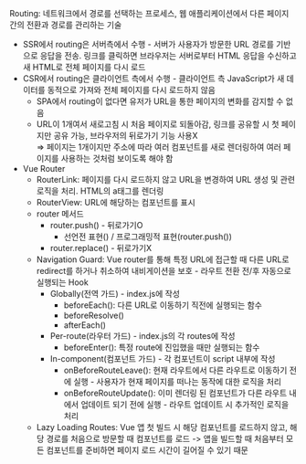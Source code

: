 Routing: 네트워크에서 경로를 선택하는 프로세스, 웹 애플리케이션에서 다른 페이지 간의 전환과 경로를 관리하는 기술
  - SSR에서 routing은 서버측에서 수행 - 서버가 사용자가 방문한 URL 경로를 기반으로 응답을 전송. 링크를 클릭하면 브라우저는 서버로부터 HTML 응답을 수신하고 새 HTML로 전체 페이지를 다시 로드
  - CSR에서 routing은 클라이언트 측에서 수행 - 클라이언트 측 JavaScript가 새 데이터를 동적으로 가져와 전체 페이지를 다시 로드하지 않음
    - SPA에서 routing이 없다면 유저가 URL을 통한 페이지의 변화를 감지할 수 없음
    - URL이 1개여서 새로고침 시 처음 페이지로 되돌아감, 링크를 공유할 시 첫 페이지만 공유 가능, 브라우저의 뒤로가기 기능 사용X  
    => 페이지는 1개이지만 주소에 따라 여러 컴포넌트를 새로 렌더링하여 여러 페이지를 사용하는 것처럼 보이도록 해야 함
  - Vue Router
    - RouterLink: 페이지를 다시 로드하지 않고 URL을 변경하여 URL 생성 및 관련 로직을 처리. HTML의 a태그를 렌더링
    - RouterView: URL에 해당하는 컴포넌트를 표시
    - router 메서드
      - router.push() - 뒤로가기O
        - 선언전 표현(<RouterLink : to="">) / 프로그래밍적 표현(router.push())
      - router.replace() - 뒤로가기X
    - Navigation Guard: Vue router를 통해 특정 URL에 접근할 때 다른 URL로 redirect를 하거나 취소하여 내비게이션을 보호 - 라우트 전환 전/후 자동으로 실행되는 Hook
      - Globally(전역 가드) - index.js에 작성
        - beforeEach(): 다른 URL로 이동하기 직전에 실행되는 함수
        - beforeResolve()
        - afterEach()
      - Per-route(라우터 가드) - index.js의 각 routes에 작성
        - beforeEnter(): 특정 route에 진입했을 때만 실행되는 함수
      - In-component(컴포넌트 가드) - 각 컴포넌트이 script 내부에 작성
        - onBeforeRouteLeave(): 현재 라우트에서 다른 라우트로 이동하기 전에 실행 - 사용자가 현재 페이지를 떠나는 동작에 대한 로직을 처리
        - onBeforeRouteUpdate(): 이미 렌더링 된 컴포넌트가 다른 라우트 내에서 업데이트 되기 전에 실행 - 라우트 업데이트 시 추가적인 로직을 처리
    - Lazy Loading Routes: Vue 앱 첫 빌드 시 해당 컴포넌트를 로드하지 않고, 해당 경로를 처음으로 방문할 때 컴포넌트를 로드 -> 앱을 빌드할 때 처음부터 모든 컴포넌트를 준비하면 페이지 로드 시간이 길어질 수 있기 때문